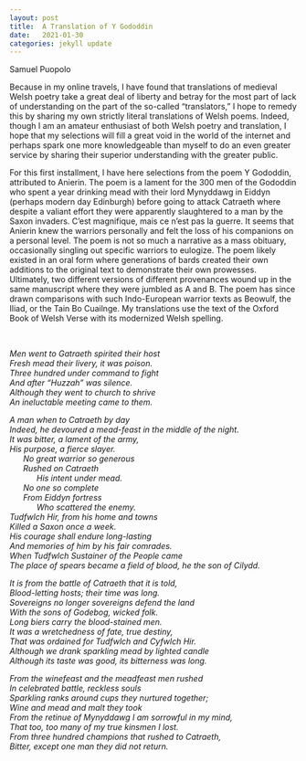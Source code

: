 ```yaml
---
layout: post
title:  A Translation of Y Gododdin
date:   2021-01-30
categories: jekyll update
---
```


Samuel Puopolo

Because in my online travels, I have found that translations of medieval Welsh poetry take a great deal of liberty and betray for the most part of lack of understanding on the part of the so-called “translators,” I hope to remedy this by sharing my own strictly literal translations of Welsh poems. Indeed, though I am an amateur enthusiast of both Welsh poetry and translation, I hope that my selections will fill a great void in the world of the internet and perhaps spark one more knowledgeable than myself to do an even greater service by sharing their superior understanding with the greater public.

For this first installment, I have here selections from the poem Y Gododdin, attributed to Anierin. The poem is a lament for the 300 men of the Gododdin who spent a year drinking mead with their lord Mynyddawg in Eiddyn (perhaps modern day Edinburgh) before going to attack Catraeth where despite a valiant effort they were apparently slaughtered to a man by the Saxon invaders. C’est magnifique, mais ce n’est pas la guerre. It seems that Anierin knew the warriors personally and felt the loss of his companions on a personal level. The poem is not so much a narrative as a mass obituary, occasionally singling out specific warriors to eulogize. The poem likely existed in an oral form where generations of bards created their own additions to the original text to demonstrate their own prowesses. Ultimately, two different versions of different provenances wound up in the same manuscript where they were jumbled as A and B. The poem has since drawn comparisons with such Indo-European warrior texts as Beowulf, the Iliad, or the Tain Bo Cuailnge. My translations use the text of the Oxford Book of Welsh Verse with its modernized Welsh spelling.

<br />

*Men went to Gatraeth spirited their host*\
*Fresh mead their livery, it was poison.*\
*Three hundred under command to fight*\
*And after “Huzzah” was silence.*\
*Although they went to church to shrive*\
*An ineluctable meeting came to them.*

*A man when to Catraeth by day*\
*Indeed, he devoured a mead-feast in the middle of the night.*\
*It was bitter, a lament of the army,*\
*His purpose, a fierce slayer.*\
*&nbsp;&nbsp;&nbsp;&nbsp;&nbsp;&nbsp;No great warrior so generous*\
*&nbsp;&nbsp;&nbsp;&nbsp;&nbsp;&nbsp;Rushed on Catraeth*\
*&nbsp;&nbsp;&nbsp;&nbsp;&nbsp;&nbsp;&nbsp;&nbsp;&nbsp;&nbsp;&nbsp;&nbsp;His intent under mead.*\
*&nbsp;&nbsp;&nbsp;&nbsp;&nbsp;&nbsp;No one so complete*\
*&nbsp;&nbsp;&nbsp;&nbsp;&nbsp;&nbsp;From Eiddyn fortress*\
*&nbsp;&nbsp;&nbsp;&nbsp;&nbsp;&nbsp;&nbsp;&nbsp;&nbsp;&nbsp;&nbsp;&nbsp;Who scattered the enemy.*\
*Tudfwlch Hir, from his home and towns*\
*Killed a Saxon once a week.*\
*His courage shall endure long-lasting*\
*And memories of him by his fair comrades.*\
*When Tudfwlch Sustainer of the People came*\
*The place of spears became a field of blood, he the son of Cilydd.*

*It is from the battle of Catraeth that it is told,*\
*Blood-letting hosts; their time was long.*\
*Sovereigns no longer sovereigns defend the land*\
*With the sons of Godebog, wicked folk.*\
*Long biers carry the blood-stained men.*\
*It was a wretchedness of fate, true destiny,*\
*That was ordained for Tudfwlch and Cyfwlch Hir.*\
*Although we drank sparkling mead by lighted candle*\
*Although its taste was good, its bitterness was long.*

*From the winefeast and the meadfeast men rushed*\
*In celebrated battle, reckless souls*\
*Sparkling ranks around cups they nurtured together;*\
*Wine and mead and malt they took*\
*From the retinue of Mynyddawg I am sorrowful in my mind,*\
*That too, too many of my true kinsmen I lost.*\
*From three hundred champions that rushed to Catraeth,*\
*Bitter, except one man they did not return.*